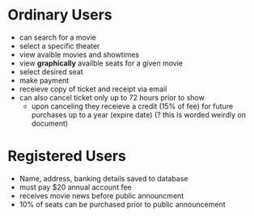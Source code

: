 # Ordinary Users
- can search for a movie
- select a specific theater
- view avaible movies and showtimes
- view **graphically** availble seats for a given movie
- select desired seat
- make payment
- receieve copy of ticket and receipt via email
- can also cancel ticket only up to 72 hours prior to show
    - upon canceling they receieve a credit (15% of fee) for future purchases up to a year (expire date) (? this is worded weirdly on document)

# Registered Users
- Name, address, banking details saved to database
- must pay $20 annual account fee
- receives movie news before public announcment 
- 10% of seats can be purchased prior to public announcement